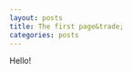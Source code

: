 ```yaml
---
layout: posts
title: The first page&trade;
categories: posts
---
```

<p>
Hello!
</p>
<!-- more -->
<p>
</p>
